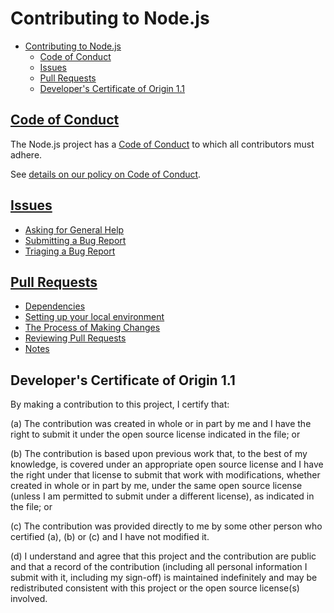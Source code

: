# Contributing to Node.js

- [Contributing to Node.js](#contributing-to-nodejs)
  - [Code of Conduct](#code-of-conduct)
  - [Issues](#issues)
  - [Pull Requests](#pull-requests)
  - [Developer's Certificate of Origin 1.1](#developers-certificate-of-origin-11)

## [Code of Conduct](./CODEOFCONDUCT.md)

The Node.js project has a
[Code of Conduct](./CODEOFCONDUCT.md)
to which all contributors must adhere.

See [details on our policy on Code of Conduct](./CODEOFCONDUCT.md).

## [Issues](./ISSUES.md)

* [Asking for General Help](#asking-for-general-help)
* [Submitting a Bug Report](#submitting-a-bug-report)
* [Triaging a Bug Report](#triaging-a-bug-report)

## [Pull Requests](#pull-requests.md)

* [Dependencies](#dependencies)
* [Setting up your local environment](#setting-up-your-local-environment)
* [The Process of Making Changes](#the-process-of-making-changes)
* [Reviewing Pull Requests](#reviewing-pull-requests)
* [Notes](#notes)

<a id="developers-certificate-of-origin"></a>
## Developer's Certificate of Origin 1.1

By making a contribution to this project, I certify that:

 (a) The contribution was created in whole or in part by me and I
     have the right to submit it under the open source license
     indicated in the file; or

 (b) The contribution is based upon previous work that, to the best
     of my knowledge, is covered under an appropriate open source
     license and I have the right under that license to submit that
     work with modifications, whether created in whole or in part
     by me, under the same open source license (unless I am
     permitted to submit under a different license), as indicated
     in the file; or

 (c) The contribution was provided directly to me by some other
     person who certified (a), (b) or (c) and I have not modified
     it.

 (d) I understand and agree that this project and the contribution
     are public and that a record of the contribution (including all
     personal information I submit with it, including my sign-off) is
     maintained indefinitely and may be redistributed consistent with
     this project or the open source license(s) involved.
